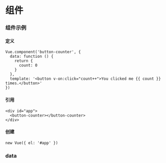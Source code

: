 # 组件

### 组件示例
#### 定义
```
Vue.component('button-counter', {
  data: function () {
    return {
      count: 0
    }
  },
  template: '<button v-on:click="count++">You clicked me {{ count }} times.</button>'
})
```
#### 引用
```
<div id="app">
  <button-counter></button-counter>
</div>
```
#### 创建
```
new Vue({ el: '#app' })
```


### data

















###

